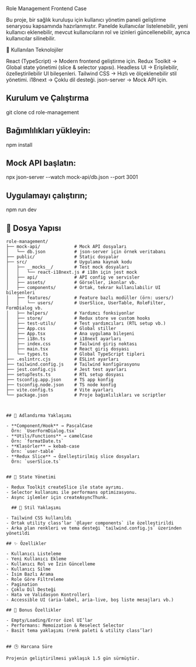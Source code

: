 Role Management Frontend Case

Bu proje, bir sağlık kuruluşu için kullanıcı yönetim paneli geliştirme senaryosu kapsamında hazırlanmıştır.
Panelde kullanıcılar listelenebilir, yeni kullanıcı eklenebilir, mevcut kullanıcıların rol ve izinleri güncellenebilir, ayrıca kullanıcılar silinebilir.

🚀 Kullanılan Teknolojiler

React (TypeScript) → Modern frontend geliştirme için.
Redux Toolkit → Global state yönetimi (slice & selector yapısı).
Headless UI → Erişilebilir, özelleştirilebilir UI bileşenleri.
Tailwind CSS → Hızlı ve ölçeklenebilir stil yönetimi.
i18next → Çoklu dil desteği.
json-server → Mock API için.

## Kurulum ve Çalıştırma
git clone <repo-url>
cd role-management

## Bağımlılıkları yükleyin:
npm install

## Mock API başlatın:
npx json-server --watch mock-api/db.json --port 3001

## Uygulamayı çalıştırın;
npm run dev

## 📂 Dosya Yapısı

```plaintext
role-management/
├── mock-api/             # Mock API dosyaları
│   └── db.json           # json-server için örnek veritabanı
├── public/               # Static dosyalar
├── src/                  # Uygulama kaynak kodu
│   ├── __mocks__/        # Test mock dosyaları
│   │   └── react-i18next.js # i18n için jest mock
│   ├── api/              # API config ve servisler
│   ├── assets/           # Görseller, ikonlar vb.
│   ├── components/       # Ortak, tekrar kullanılabilir UI bileşenleri
│   ├── features/         # Feature bazlı modüller (örn: users/)
│   │   └── users/        # UserSlice, UserTable, RoleFilter, FormDialog vb.
│   ├── helpers/          # Yardımcı fonksiyonlar
│   ├── store/            # Redux store ve custom hooks
│   ├── test-utils/       # Test yardımcıları (RTL setup vb.)
│   ├── App.css           # Global stiller
│   ├── App.tsx           # Ana uygulama bileşeni
│   ├── i18n.ts           # i18next ayarları
│   ├── index.css         # Tailwind giriş noktası
│   ├── main.tsx          # React giriş dosyası
│   └── types.ts          # Global TypeScript tipleri
├── .eslintrc.cjs         # ESLint ayarları
├── tailwind.config.js    # Tailwind konfigürasyonu
├── jest.config.cjs       # Jest test ayarları
├── setupTests.ts         # RTL setup dosyası
├── tsconfig.app.json     # TS app konfig
├── tsconfig.node.json    # TS node konfig
├── vite.config.ts        # Vite ayarları
└── package.json          # Proje bağımlılıkları ve scriptler



## 📌 Adlandırma Yaklaşımı

- **Component/Hook** → PascalCase  
  Örn: `UserFormDialog.tsx`
- **Utils/Functions** → camelCase  
  Örn: `formatDate.ts`
- **Klasörler** → kebab-case  
  Örn: `user-table`
- **Redux Slice** → Özelleştirilmiş slice dosyaları  
  Örn: `userSlice.ts`


## 📌 State Yönetimi

- Redux Toolkit createSlice ile state ayrımı.
- Selector kullanımı ile performans optimizasyonu.
- Async işlemler için createAsyncThunk.

  ## 🎨 Stil Yaklaşımı

- Tailwind CSS kullanıldı  
- Ortak utility class’lar `@layer components` ile özelleştirildi  
- Arka plan renkleri ve tema desteği `tailwind.config.js` üzerinden yönetildi  

## ✨ Özellikler

- Kullanıcı Listeleme  
- Yeni Kullanıcı Ekleme  
- Kullanıcı Rol ve İzin Güncelleme  
- Kullanıcı Silme  
- İsim Bazlı Arama  
- Role Göre Filtreleme  
- Pagination  
- Çoklu Dil Desteği  
- Hata ve Validasyon Kontrolleri  
- Accessible UI (aria-label, aria-live, boş liste mesajları vb.)  

## 🎁 Bonus Özellikler

- Empty/Loading/Error özel UI’lar  
- Performans: Memoization & Reselect Selector  
- Basit tema yaklaşımı (renk paleti & utility class’lar)  


## 🕒 Harcana Süre 

Projenin geliştirilmesi yaklaşık 1.5 gün sürmüştür.
